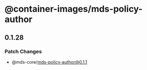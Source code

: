 # @container-images/mds-policy-author

## 0.1.28
### Patch Changes

  - @mds-core/mds-policy-author@0.1.1
